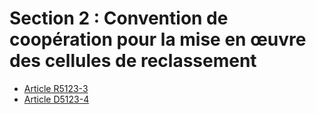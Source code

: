 # Section 2 : Convention de coopération pour la mise en œuvre  des cellules de reclassement

* [Article R5123-3](./LEGIARTI000018527034.md)
* [Article D5123-4](./LEGIARTI000018527032.md)
